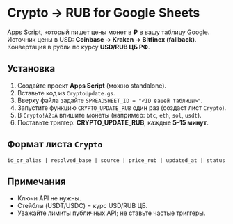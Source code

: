 # Crypto → RUB for Google Sheets

Apps Script, который пишет цены монет в **₽** в вашу таблицу Google. Источник цены в USD: **Coinbase → Kraken → Bitfinex (fallback)**. Конвертация в рубли по курсу **USD/RUB ЦБ РФ**.

## Установка
1. Создайте проект **Apps Script** (можно standalone).
2. Вставьте код из `CryptoUpdate.gs`.
3. Вверху файла задайте `SPREADSHEET_ID = "<ID вашей таблицы>"`.
4. Запустите функцию `CRYPTO_UPDATE_RUB` один раз (создаст лист `Crypto`).
5. В `Crypto!A2:A` впишите монеты (например: `btc`, `eth`, `sol`, `usdt`).
6. Поставьте триггер: **CRYPTO_UPDATE_RUB**, каждые **5–15 минут**.

## Формат листа `Crypto`
`id_or_alias | resolved_base | source | price_rub | updated_at | status`

## Примечания
- Ключи API не нужны.
- Стейблы (USDT/USDC) = курс USD/RUB ЦБ.
- Уважайте лимиты публичных API; не ставьте частые триггеры.
